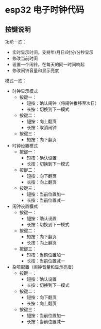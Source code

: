 # esp32 电子时钟代码

## 按键说明

功能一览：

- 实时显示时间，支持年/月日/时分/分秒显示
- 修改当前时间
- 设置一个闹铃，在每天的同一时间响起
- 修改闹铃音量和显示亮度

模式一览：

- 时钟显示模式
  - 按键一：
    - 短按：确认闹钟（将闹钟推移至次日）
    - 长按：切换到下一模式
  - 按键二：
    - 短按：向上翻页
    - 长按：取消闹钟
  - 按键三：
    - 短按：向下翻页
- 时钟设置模式
  - 按键一：
    - 短按：确认设置
    - 长按：切换到下一模式
  - 按键二：
    - 短按：向下翻页
    - 长按：向上翻页
  - 按键三：
    - 短按：当前位置加一
    - 长按：当前位置减一
- 闹钟设置模式
  - 按键一：
    - 短按：确认设置
    - 长按：切换到下一模式
  - 按键二：
    - 短按：向下翻页
    - 长按：向上翻页
  - 按键三：
    - 短按：当前位置加一
    - 长按：当前位置减一
- 杂项配置（闹钟音量和显示亮度）
  - 按键一：
    - 短按：确认设置
    - 长按：切换到下一模式
  - 按键二：
    - 短按：向下翻页
    - 长按：向上翻页
  - 按键三：
    - 短按：当前位置加一
    - 长按：当前位置减一
